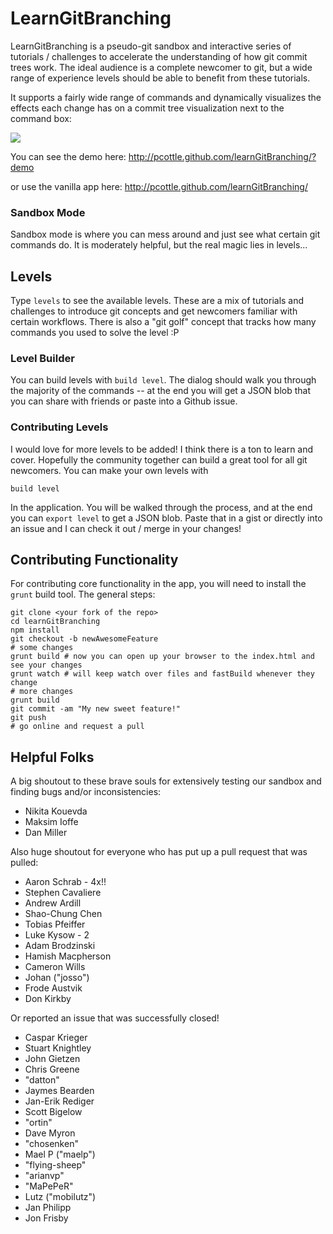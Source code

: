 # LearnGitBranching

LearnGitBranching is a pseudo-git sandbox and interactive series of tutorials / challenges to accelerate the understanding of how git commit trees work. The ideal audience is a complete newcomer to git, but a wide range of experience levels should be able to benefit from these tutorials.

It supports a fairly wide range of commands and dynamically visualizes the effects each change has on a commit tree visualization next to the command box:

<img src="https://raw.github.com/pcottle/learnGitBranching/master/assets/learnGitBranching.png"/>

You can see the demo here:
http://pcottle.github.com/learnGitBranching/?demo

or use the vanilla app here:
http://pcottle.github.com/learnGitBranching/

### Sandbox Mode

Sandbox mode is where you can mess around and just see what certain git commands do. It is moderately helpful, but the real magic lies in levels...

## Levels

Type `levels` to see the available levels. These are a mix of tutorials and challenges to introduce git concepts and get newcomers familiar with certain workflows. There is also a "git golf" concept that tracks how many commands you used to solve the level :P

### Level Builder

You can build levels with `build level`. The dialog should walk you through the majority of the commands -- at the end you will get a JSON blob that you can share with friends or paste into a Github issue.

### Contributing Levels

I would love for more levels to be added! I think there is a ton to learn and cover. Hopefully the community together can build a great tool for all git newcomers. You can make your own levels with

```
build level
```

In the application. You will be walked through the process, and at the end you can `export level` to get a JSON blob. Paste that in a gist or directly into an issue and I can check it out / merge in your changes!

## Contributing Functionality

For contributing core functionality in the app, you will need to install the `grunt` build tool. The general steps:

```
git clone <your fork of the repo>
cd learnGitBranching
npm install
git checkout -b newAwesomeFeature
# some changes
grunt build # now you can open up your browser to the index.html and see your changes
grunt watch # will keep watch over files and fastBuild whenever they change
# more changes
grunt build
git commit -am "My new sweet feature!"
git push
# go online and request a pull
```

## Helpful Folks
A big shoutout to these brave souls for extensively testing our sandbox and finding bugs and/or inconsistencies:

* Nikita Kouevda
* Maksim Ioffe
* Dan Miller

Also huge shoutout for everyone who has put up a pull request that was pulled:

* Aaron Schrab - 4x!!
* Stephen Cavaliere
* Andrew Ardill
* Shao-Chung Chen
* Tobias Pfeiffer
* Luke Kysow - 2
* Adam Brodzinski
* Hamish Macpherson
* Cameron Wills
* Johan ("josso")
* Frode Austvik
* Don Kirkby

Or reported an issue that was successfully closed!

* Caspar Krieger
* Stuart Knightley
* John Gietzen
* Chris Greene
* "datton"
* Jaymes Bearden
* Jan-Erik Rediger
* Scott Bigelow
* "ortin"
* Dave Myron
* "chosenken"
* Mael P ("maelp")
* "flying-sheep"
* "arianvp"
* "MaPePeR"
* Lutz ("mobilutz")
* Jan Philipp
* Jon Frisby

